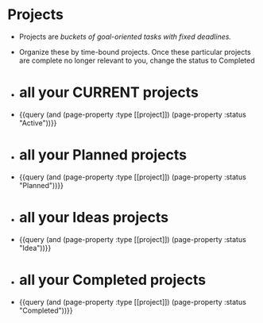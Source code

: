 # Projects
- Projects are *buckets of goal-oriented tasks with fixed deadlines.*
- Organize these by time-bound projects. Once these particular projects are complete no longer relevant to you, change the status to Completed

- # all your **CURRENT** projects
- {{query (and (page-property :type [[project]]) (page-property :status "Active"))}}

- # all your **Planned** projects
- {{query (and (page-property :type [[project]]) (page-property :status "Planned"))}}

- # all your **Ideas** projects
- {{query (and (page-property :type [[project]]) (page-property :status "Idea"))}}

- # all your **Completed** projects
- {{query (and (page-property :type [[project]]) (page-property :status "Completed"))}}
